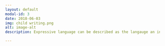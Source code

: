 ```yaml
---
layout: default
modal-id: 3
date: 2018-06-03
img: child writing.png
alt: image-alt
description: Expressive language can be described as the langauge an individual produces. This can include the ability to form words, name objects, make phrases and sentences, and the overall ability to express wants and needs.  

---
```

